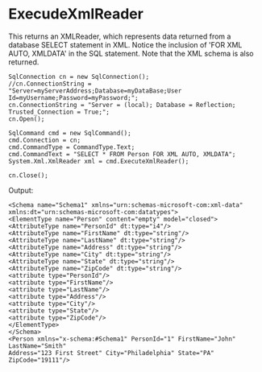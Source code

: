 # ExecudeXmlReader

This returns an XMLReader, which represents data returned from a database
SELECT statement in XML. Notice the inclusion of 'FOR XML AUTO, XMLDATA' in
the SQL statement. Note that the XML schema is also returned.

      
    
    SqlConnection cn = new SqlConnection();
    //cn.ConnectionString = "Server=myServerAddress;Database=myDataBase;User
    Id=myUsername;Password=myPassword;";
    cn.ConnectionString = "Server = (local); Database = Reflection;
    Trusted_Connection = True;";
    cn.Open();
    
    SqlCommand cmd = new SqlCommand();
    cmd.Connection = cn;
    cmd.CommandType = CommandType.Text;
    cmd.CommandText = "SELECT * FROM Person FOR XML AUTO, XMLDATA";
    System.Xml.XmlReader xml = cmd.ExecuteXmlReader();
    
    cn.Close();

  

Output:
 
    <Schema name="Schema1" xmlns="urn:schemas-microsoft-com:xml-data"
    xmlns:dt="urn:schemas-microsoft-com:datatypes">
    <ElementType name="Person" content="empty" model="closed">
    <AttributeType name="PersonId" dt:type="i4"/>
    <AttributeType name="FirstName" dt:type="string"/>
    <AttributeType name="LastName" dt:type="string"/>  
    <AttributeType name="Address" dt:type="string"/>
    <AttributeType name="City" dt:type="string"/>
    <AttributeType name="State" dt:type="string"/>
    <AttributeType name="ZipCode" dt:type="string"/>
    <attribute type="PersonId"/>
    <attribute type="FirstName"/>
    <attribute type="LastName"/>    
    <attribute type="Address"/>
    <attribute type="City"/>
    <attribute type="State"/>
    <attribute type="ZipCode"/>
    </ElementType>
    </Schema>
    <Person xmlns="x-schema:#Schema1" PersonId="1" FirstName="John"
    LastName="Smith"
    Address="123 First Street" City="Philadelphia" State="PA" ZipCode="19111"/>
    

<!--stackedit_data:
eyJoaXN0b3J5IjpbLTEwOTg5NzUxNTgsLTExOTQ4MjExMDFdfQ
==
-->